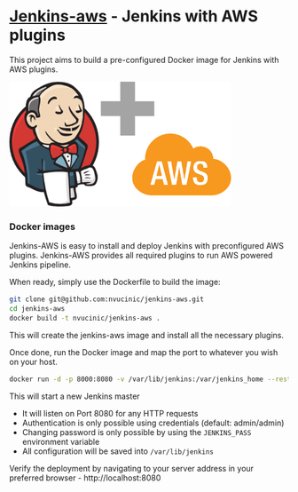# [Jenkins-aws](https://github.com/nvucinic/jenkins-aws#Docker) - Jenkins with AWS plugins
This project aims to build a pre-configured Docker image for Jenkins with AWS plugins.

![Jenkins+AWS Logo](https://raw.githubusercontent.com/nvucinic/jenkins-aws/master/logo/logo.png)


### Docker images

Jenkins-AWS is easy to install and deploy Jenkins with preconfigured AWS plugins.
Jenkins-AWS provides all required plugins to run AWS powered Jenkins pipeline. 

When ready, simply use the Dockerfile to build the image:

```bash
git clone git@github.com:nvucinic/jenkins-aws.git
cd jenkins-aws
docker build -t nvucinic/jenkins-aws .
```
This will create the jenkins-aws image and install all the necessary plugins.

Once done, run the Docker image and map the port to whatever you wish on your host. 

```bash
docker run -d -p 8000:8080 -v /var/lib/jenkins:/var/jenkins_home --restart="always" nvucinic/jenkins-aws
```

 This will start a new Jenkins master
- It will listen on Port 8080 for any HTTP requests
- Authentication is only possible using credentials (default: admin/admin)
- Changing  password is only possible by using the `JENKINS_PASS` environment variable
- All configuration will be saved into `/var/lib/jenkins`

Verify the deployment by navigating to your server address in your preferred browser - http://localhost:8080
